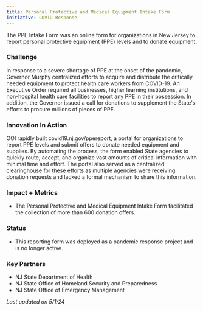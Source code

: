 ```yaml
---
title: Personal Protective and Medical Equipment Intake Form
initiative: COVID Response
---
```


The PPE Intake Form was an online form for organizations in New Jersey to report personal protective equipment (PPE) levels and to donate equipment. 

### Challenge

In response to a severe shortage of PPE at the onset of the pandemic, Governor Murphy centralized efforts to acquire and distribute the critically needed equipment to protect health care workers from COVID-19. An Executive Order required all businesses, higher learning institutions, and non-hospital health care facilities to report any PPE in their possession. In addition, the Governor issued a call for donations to supplement the State's efforts to procure millions of pieces of PPE.

### Innovation In Action

OOI rapidly built covid19.nj.gov/ppereport, a portal for organizations to report PPE levels and submit offers to donate needed equipment and supplies. By automating the process, the form enabled State agencies to quickly route, accept, and organize vast amounts of critical information with minimal time and effort. The portal also served as a centralized clearinghouse for these efforts as multiple agencies were receiving donation requests and lacked a formal mechanism to share this information.

### Impact + Metrics

-   The Personal Protective and Medical Equipment Intake Form facilitated the collection of more than 600 donation offers.

### Status

-   This reporting form was deployed as a pandemic response project and is no longer active.

### Key Partners

-   NJ State Department of Health
-   NJ State Office of Homeland Security and Preparedness
-   NJ State Office of Emergency Management

*Last updated on 5/1/24*
